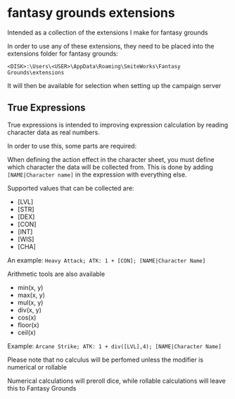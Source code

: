 # fantasy grounds extensions

Intended as a collection of the extensions I make for fantasy grounds

In order to use any of these extensions, they need to be placed into the extensions folder for fantasy grounds:

`<DISK>:\Users\<USER>\AppData\Roaming\SmiteWorks\Fantasy Grounds\extensions`

It will then be available for selection when setting up the campaign server

## True Expressions

True expressions is intended to improving expression calculation by reading character data as real numbers.

In order to use this, some parts are required:

When defining the action effect in the character sheet, you must define which character the data will be collected from. This is done by adding `[NAME|Character name]` in the expression with everything else.

Supported values that can be collected are:

* [LVL]
* [STR]
* [DEX]
* [CON]
* [INT]
* [WIS]
* [CHA]

An example:
`Heavy Attack; ATK: 1 + [CON]; [NAME|Character Name]`

Arithmetic tools are also available

* min(x, y)
* max(x, y)
* mul(x, y)
* div(x, y)
* cos(x)
* floor(x)
* ceil(x)

Example:
`Arcane Strike; ATK: 1 + div([LVL],4); [NAME|Character Name]`

Please note that no calculus will be perfomed unless the modifier is numerical or rollable

Numerical calculations will preroll dice, while rollable calculations will leave this to Fantasy Grounds
